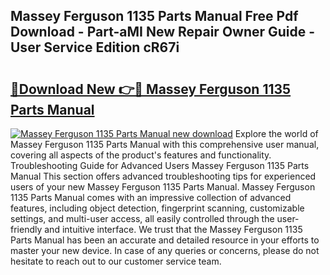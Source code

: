 ## Massey Ferguson 1135 Parts Manual Free Pdf Download - Part-aMI New Repair Owner Guide - User Service Edition cR67i

# <h2><a href="http://bc89933.oget.top/?id=Massey+Ferguson+1135+Parts+Manual">🔗Download New 👉🔴 Massey Ferguson 1135 Parts Manual</a></h2>

[![Massey Ferguson 1135 Parts Manual new download](https://i.imgur.com/5g1atiW.png)](http://bc89933.oget.top/?id=Massey+Ferguson+1135+Parts+Manual)
Explore the world of Massey Ferguson 1135 Parts Manual with this comprehensive user manual, covering all aspects of the product's features and functionality. Troubleshooting Guide for Advanced Users Massey Ferguson 1135 Parts Manual This section offers advanced troubleshooting tips for experienced users of your new Massey Ferguson 1135 Parts Manual. Massey Ferguson 1135 Parts Manual comes with an impressive collection of advanced features, including object detection, fingerprint scanning, customizable settings, and multi-user access, all easily controlled through the user-friendly and intuitive interface. We trust that the Massey Ferguson 1135 Parts Manual has been an accurate and detailed resource in your efforts to master your new device. In case of any queries or concerns, please do not hesitate to reach out to our customer service team.
